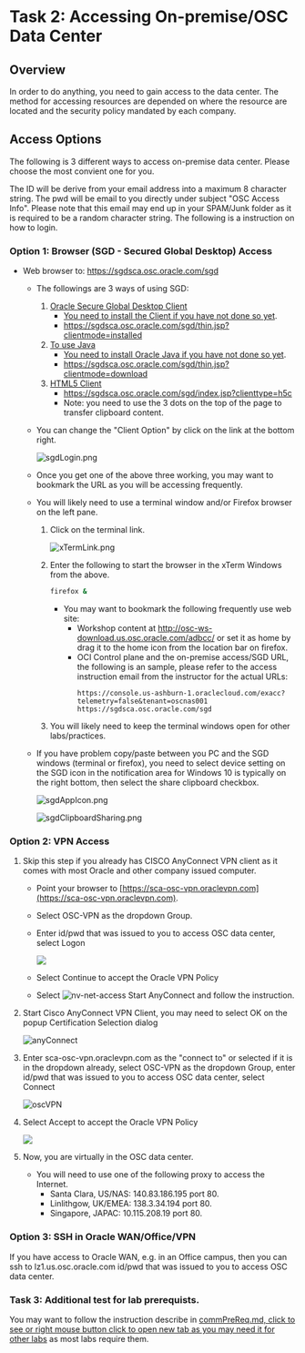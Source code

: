 # Task 2: Accessing On-premise/OSC Data Center
## Overview

In order to do anything, you need to gain access to the data center. The method for accessing resources are depended on where the resource are located and the security policy mandated by each company.

## Access Options

The following is 3 different ways to access on-premise data center. Please choose the most convient one for you.

The ID will be derive from your email address into a maximum 8 character string. The pwd will be email to you directly under subject "OSC Access Info". Please note that this email may end up in your SPAM/Junk folder as it is required to be a random character string. The following is a instruction on how to login.

### Option 1: Browser (SGD - Secured Global Desktop) Access

* Web browser to: https://sgdsca.osc.oracle.com/sgd
    * The followings are 3 ways of using SGD:
        1. [Oracle Secure Global Desktop Client](https://sgdsca.osc.oracle.com/sgd/thin.jsp?clientmode=installed)
            * [You need to install the Client if you have not done so yet](https://sgdsca.osc.oracle.com/client/webserver/installic_en.html).
            * https://sgdsca.osc.oracle.com/sgd/thin.jsp?clientmode=installed
        2. [To use Java](https://sgdsca.osc.oracle.com/sgd/thin.jsp?clientmode=download)
            * [You need to install Oracle Java if you have not done so yet](http://www.java.com/).
            * https://sgdsca.osc.oracle.com/sgd/thin.jsp?clientmode=download
        3. [HTML5 Client](https://sgdsca.osc.oracle.com/sgd/index.jsp?clienttype=h5c)
            * https://sgdsca.osc.oracle.com/sgd/index.jsp?clienttype=h5c
            * Note: you need to use the 3 dots on the top of the page to transfer clipboard content.
    * You can change the "Client Option" by click on the link at the bottom right.

        ![sgdLogin.png](images/sgdLogin.png)
    * Once you get one of the above three working, you may want to bookmark the URL as you will be accessing frequently.
    * You will likely need to use a terminal window and/or Firefox browser on the left pane.
        1. Click on the terminal link.

            ![xTermLink.png](images/xTermLink.png)

        2. Enter the following to start the browser in the xTerm Windows from the above.
            ```bash
            firefox &
            ```
            * You may want to bookmark the following frequently use web site:
                - Workshop content at http://osc-ws-download.us.osc.oracle.com/adbcc/ or set it as home by drag it to the home icon from the location bar on firefox.
                - OCI Control plane and the on-premise access/SGD URL, the following is an sample, please refer to the access instruction email from the instructor for the actual URLs:
                    ```
                    https://console.us-ashburn-1.oraclecloud.com/exacc?telemetry=false&tenant=oscnas001
                    https://sgdsca.osc.oracle.com/sgd
                    ```
        3. You will likely need to keep the terminal windows open for other labs/practices.
    * If you have problem copy/paste between you PC and the SGD windows (terminal or firefox), you need to select device setting on the SGD icon in the notification area for Windows 10 is typically on the right bottom, then select the share clipboard checkbox.

        ![sgdAppIcon.png](images/sgdAppIcon.png)

        ![sgdClipboardSharing.png](images/sgdClipboardSharing.png)


### Option 2: VPN Access

1. Skip this step if you already has CISCO AnyConnect VPN client as it
comes with most Oracle and other company issued computer.
    * Point your browser to [https://sca-osc-vpn.oraclevpn.com](https://sca-osc-vpn.oraclevpn.com).
    * Select OSC-VPN as the dropdown Group.
    * Enter id/pwd that was issued to you to access OSC data center,
    select Logon

      ![](images/image1.png)
    * Select Continue to accept the Oracle VPN Policy
    * Select ![nv-net-access](images/image2.png) Start
    AnyConnect and follow the instruction.
2. Start Cisco AnyConnect VPN Client, you may need to select OK on the popup Certification Selection dialog

   ![anyConnect](images/image3.png)
3. Enter sca-osc-vpn.oraclevpn.com as the "connect to" or selected if it is in the dropdown already, select OSC-VPN as the dropdown Group, enter id/pwd that was issued to you to access OSC data center, select Connect

   ![oscVPN](images/image4.png)
4. Select Accept to accept the Oracle VPN Policy

   ![](images/image5.png)
5. Now, you are virtually in the OSC data center.
   - You will need to use one of the following proxy to access the Internet.
     * Santa Clara, US/NAS: 140.83.186.195 port 80.
     * Linlithgow, UK/EMEA: 138.3.34.194 port 80.
     * Singapore, JAPAC: 10.115.208.19 port 80.

### Option 3: SSH in Oracle WAN/Office/VPN
If you have access to Oracle WAN, e.g. in an Office campus, then you can ssh to  lz1.us.osc.oracle.com id/pwd that was issued to you to access OSC data center.

### Task 3: Additional test for lab prerequists.

You may want to follow the instruction describe in [commPreReq.md, click to see or right mouse button click to open new tab as you may need it for other labs](../ecc/labs/commPreReq.html) as most labs require them.
